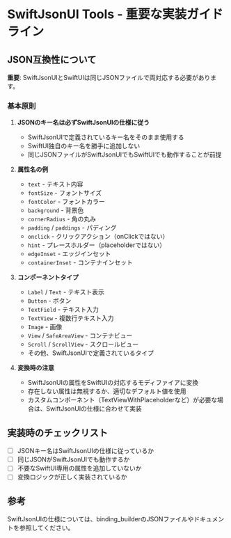 # SwiftJsonUI Tools - 重要な実装ガイドライン

## JSON互換性について

**重要**: SwiftJsonUIとSwiftUIは同じJSONファイルで両対応する必要があります。

### 基本原則

1. **JSONのキー名は必ずSwiftJsonUIの仕様に従う**
   - SwiftJsonUIで定義されているキー名をそのまま使用する
   - SwiftUI独自のキー名を勝手に追加しない
   - 同じJSONファイルがSwiftJsonUIでもSwiftUIでも動作することが前提

2. **属性名の例**
   - `text` - テキスト内容
   - `fontSize` - フォントサイズ  
   - `fontColor` - フォントカラー
   - `background` - 背景色
   - `cornerRadius` - 角の丸み
   - `padding` / `paddings` - パディング
   - `onclick` - クリックアクション（onClickではない）
   - `hint` - プレースホルダー（placeholderではない）
   - `edgeInset` - エッジインセット
   - `containerInset` - コンテナインセット

3. **コンポーネントタイプ**
   - `Label` / `Text` - テキスト表示
   - `Button` - ボタン
   - `TextField` - テキスト入力
   - `TextView` - 複数行テキスト入力
   - `Image` - 画像
   - `View` / `SafeAreaView` - コンテナビュー
   - `Scroll` / `ScrollView` - スクロールビュー
   - その他、SwiftJsonUIで定義されているタイプ

4. **変換時の注意**
   - SwiftJsonUIの属性をSwiftUIの対応するモディファイアに変換
   - 存在しない属性は無視するか、適切なデフォルト値を使用
   - カスタムコンポーネント（TextViewWithPlaceholderなど）が必要な場合は、SwiftJsonUIの仕様に合わせて実装

## 実装時のチェックリスト

- [ ] JSONキー名はSwiftJsonUIの仕様に従っているか
- [ ] 同じJSONがSwiftJsonUIでも動作するか
- [ ] 不要なSwiftUI専用の属性を追加していないか
- [ ] 変換ロジックが正しく実装されているか

## 参考

SwiftJsonUIの仕様については、binding_builderのJSONファイルやドキュメントを参照してください。